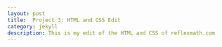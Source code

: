 ```yaml
---
layout: post
title:  Project 3: HTML and CSS Edit
category: jekyll 
description: This is my edit of the HTML and CSS of reflexmath.com
---
```

